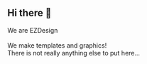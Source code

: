 ## Hi there 👋

We are EZDesign
<br><br>
We make templates and graphics!<br>There is not really anything else to put here...
